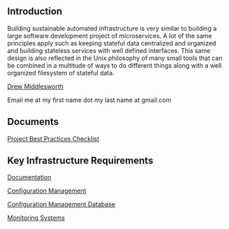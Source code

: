 ## Introduction

Building sustainable automated infrastructure is very similar to building a large software development project of microservices. A lot of the same principles apply such as keeping stateful data centralized and organized and building stateless services with well defined interfaces. This same design is also reflected in the Unix philosophy of many small tools that can be combined in a multitude of ways to do different things along with a well organized filesystem of stateful data. 

[Drew Middlesworth](https://www.linkedin.com/in/andrewmiddlesworth/)

Email me at my first name dot my last name at gmail.com

## Documents

[Project Best Practices Checklist](best-practices.html)

## Key Infrastructure Requirements

[Documentation](documentation.html)

[Configuration Management](configuration-management.html)

[Configuration Management Database](configuration-management-database.html)

[Monitoring Systems](monitoring-systems.html)

